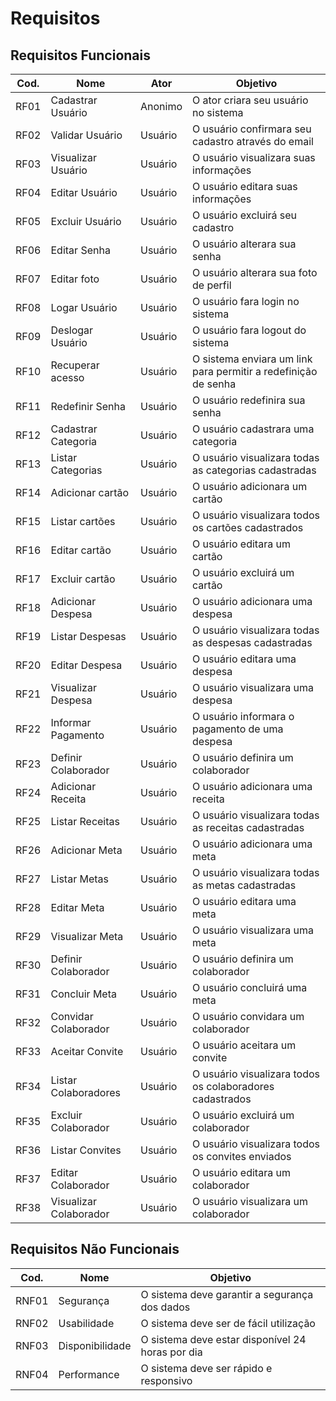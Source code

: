 # Requisitos

## Requisitos Funcionais

| Cod. | Nome                   | Ator    | Objetivo                                                       | 
|------|------------------------|---------|----------------------------------------------------------------|
| RF01 | Cadastrar Usuário      | Anonimo | O ator criara seu usuário no sistema                           |
| RF02 | Validar Usuário        | Usuário | O usuário confirmara seu cadastro através do email             |
| RF03 | Visualizar Usuário     | Usuário | O usuário visualizara suas informações                         |
| RF04 | Editar Usuário         | Usuário | O usuário editara suas informações                             |
| RF05 | Excluir Usuário        | Usuário | O usuário excluirá seu cadastro                                |
| RF06 | Editar Senha           | Usuário | O usuário alterara sua senha                                   |
| RF07 | Editar foto            | Usuário | O usuário alterara sua foto de perfil                          |
| RF08 | Logar Usuário          | Usuário | O usuário fara login no sistema                                |
| RF09 | Deslogar Usuário       | Usuário | O usuário fara logout do sistema                               |
| RF10 | Recuperar acesso       | Usuário | O sistema enviara um link para permitir a redefinição de senha |
| RF11 | Redefinir Senha        | Usuário | O usuário redefinira sua senha                                 |
| RF12 | Cadastrar Categoria    | Usuário | O usuário cadastrara uma categoria                             |
| RF13 | Listar Categorias      | Usuário | O usuário visualizara todas as categorias cadastradas          |
| RF14 | Adicionar cartão       | Usuário | O usuário adicionara um cartão                                 |
| RF15 | Listar cartões         | Usuário | O usuário visualizara todos os cartões cadastrados             |
| RF16 | Editar cartão          | Usuário | O usuário editara um cartão                                    |
| RF17 | Excluir cartão         | Usuário | O usuário excluirá um cartão                                   |
| RF18 | Adicionar Despesa      | Usuário | O usuário adicionara uma despesa                               |
| RF19 | Listar Despesas        | Usuário | O usuário visualizara todas as despesas cadastradas            |
| RF20 | Editar Despesa         | Usuário | O usuário editara uma despesa                                  |
| RF21 | Visualizar Despesa     | Usuário | O usuário visualizara uma despesa                              |
| RF22 | Informar Pagamento     | Usuário | O usuário informara o pagamento de uma despesa                 |
| RF23 | Definir Colaborador    | Usuário | O usuário definira um colaborador                              |
| RF24 | Adicionar Receita      | Usuário | O usuário adicionara uma receita                               |
| RF25 | Listar Receitas        | Usuário | O usuário visualizara todas as receitas cadastradas            |
| RF26 | Adicionar Meta         | Usuário | O usuário adicionara uma meta                                  |
| RF27 | Listar Metas           | Usuário | O usuário visualizara todas as metas cadastradas               |
| RF28 | Editar Meta            | Usuário | O usuário editara uma meta                                     |
| RF29 | Visualizar Meta        | Usuário | O usuário visualizara uma meta                                 |
| RF30 | Definir Colaborador    | Usuário | O usuário definira um colaborador                              |
| RF31 | Concluir Meta          | Usuário | O usuário concluirá uma meta                                   |
| RF32 | Convidar Colaborador   | Usuário | O usuário convidara um colaborador                             |
| RF33 | Aceitar Convite        | Usuário | O usuário aceitara um convite                                  |
| RF34 | Listar Colaboradores   | Usuário | O usuário visualizara todos os colaboradores cadastrados       |
| RF35 | Excluir Colaborador    | Usuário | O usuário excluirá um colaborador                              |
| RF36 | Listar Convites        | Usuário | O usuário visualizara todos os convites enviados               |
| RF37 | Editar Colaborador     | Usuário | O usuário editara um colaborador                               |
| RF38 | Visualizar Colaborador | Usuário | O usuário visualizara um colaborador                           |

## Requisitos Não Funcionais

| Cod.  | Nome            | Objetivo                                         |
|-------|-----------------|--------------------------------------------------|
| RNF01 | Segurança       | O sistema deve garantir a segurança dos dados    |
| RNF02 | Usabilidade     | O sistema deve ser de fácil utilização           |
| RNF03 | Disponibilidade | O sistema deve estar disponível 24 horas por dia |
| RNF04 | Performance     | O sistema deve ser rápido e responsivo           |
